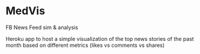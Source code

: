 # MedVis
FB News Feed sim &amp; analysis

Heroku app to host a simple visualization of the top news stories of the past month based on different metrics (likes vs comments vs shares)
